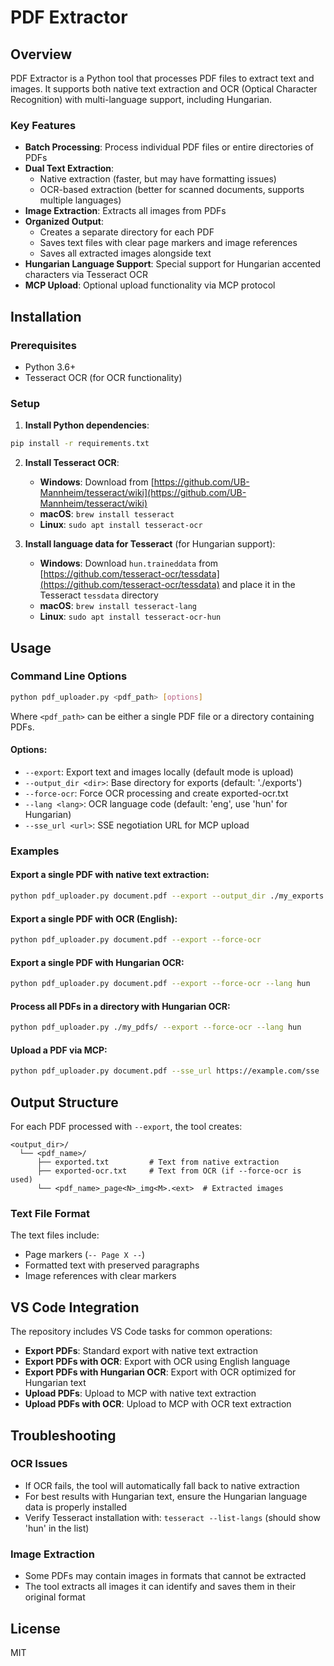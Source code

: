 # PDF Extractor

## Overview

PDF Extractor is a Python tool that processes PDF files to extract text and images. It supports both native text extraction and OCR (Optical Character Recognition) with multi-language support, including Hungarian.

### Key Features

- **Batch Processing**: Process individual PDF files or entire directories of PDFs
- **Dual Text Extraction**: 
  - Native extraction (faster, but may have formatting issues)
  - OCR-based extraction (better for scanned documents, supports multiple languages)
- **Image Extraction**: Extracts all images from PDFs
- **Organized Output**: 
  - Creates a separate directory for each PDF
  - Saves text files with clear page markers and image references
  - Saves all extracted images alongside text
- **Hungarian Language Support**: Special support for Hungarian accented characters via Tesseract OCR
- **MCP Upload**: Optional upload functionality via MCP protocol

## Installation

### Prerequisites

- Python 3.6+
- Tesseract OCR (for OCR functionality)

### Setup

1. **Install Python dependencies**:

```bash
pip install -r requirements.txt
```

2. **Install Tesseract OCR**:

   - **Windows**: Download from [https://github.com/UB-Mannheim/tesseract/wiki](https://github.com/UB-Mannheim/tesseract/wiki)
   - **macOS**: `brew install tesseract`
   - **Linux**: `sudo apt install tesseract-ocr`

3. **Install language data for Tesseract** (for Hungarian support):

   - **Windows**: Download `hun.traineddata` from [https://github.com/tesseract-ocr/tessdata](https://github.com/tesseract-ocr/tessdata) and place it in the Tesseract `tessdata` directory
   - **macOS**: `brew install tesseract-lang`
   - **Linux**: `sudo apt install tesseract-ocr-hun`

## Usage

### Command Line Options

```bash
python pdf_uploader.py <pdf_path> [options]
```

Where `<pdf_path>` can be either a single PDF file or a directory containing PDFs.

#### Options:

- `--export`: Export text and images locally (default mode is upload)
- `--output_dir <dir>`: Base directory for exports (default: './exports')
- `--force-ocr`: Force OCR processing and create exported-ocr.txt
- `--lang <lang>`: OCR language code (default: 'eng', use 'hun' for Hungarian)
- `--sse_url <url>`: SSE negotiation URL for MCP upload

### Examples

#### Export a single PDF with native text extraction:

```bash
python pdf_uploader.py document.pdf --export --output_dir ./my_exports
```

#### Export a single PDF with OCR (English):

```bash
python pdf_uploader.py document.pdf --export --force-ocr
```

#### Export a single PDF with Hungarian OCR:

```bash
python pdf_uploader.py document.pdf --export --force-ocr --lang hun
```

#### Process all PDFs in a directory with Hungarian OCR:

```bash
python pdf_uploader.py ./my_pdfs/ --export --force-ocr --lang hun
```

#### Upload a PDF via MCP:

```bash
python pdf_uploader.py document.pdf --sse_url https://example.com/sse
```

## Output Structure

For each PDF processed with `--export`, the tool creates:

```
<output_dir>/
  └── <pdf_name>/
      ├── exported.txt         # Text from native extraction
      ├── exported-ocr.txt     # Text from OCR (if --force-ocr is used)
      └── <pdf_name>_page<N>_img<M>.<ext>  # Extracted images
```

### Text File Format

The text files include:
- Page markers (`-- Page X --`)
- Formatted text with preserved paragraphs
- Image references with clear markers

## VS Code Integration

The repository includes VS Code tasks for common operations:

- **Export PDFs**: Standard export with native text extraction
- **Export PDFs with OCR**: Export with OCR using English language
- **Export PDFs with Hungarian OCR**: Export with OCR optimized for Hungarian text
- **Upload PDFs**: Upload to MCP with native text extraction
- **Upload PDFs with OCR**: Upload to MCP with OCR text extraction

## Troubleshooting

### OCR Issues

- If OCR fails, the tool will automatically fall back to native extraction
- For best results with Hungarian text, ensure the Hungarian language data is properly installed
- Verify Tesseract installation with: `tesseract --list-langs` (should show 'hun' in the list)

### Image Extraction

- Some PDFs may contain images in formats that cannot be extracted
- The tool extracts all images it can identify and saves them in their original format

## License

MIT
